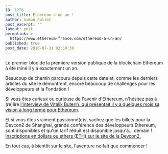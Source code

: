 ```yaml
---
ID: 1276
post_title: Ethereum a un an !
author: Simon Polrot
post_excerpt: ""
layout: post
permalink: >
  https://www.ethereum-france.com/ethereum-a-un-an/
published: true
post_date: 2016-07-31 02:58:30
---
```

<p style="text-align: left;">Le premier bloc de la première version publique de la blockchain Ethereum à été miné il y a exactement un an.</p>
<p style="text-align: left;">Beaucoup de chemin parcouru depuis cette date et, comme les derniers articles du site le démontrent, encore beaucoup de challenges pour les développeurs et la Fondation !</p>
<p style="text-align: left;">Si vous êtes curieux ou curieuse de l'avenir d'Ethereum, n'hésitez pas à (re)lire <a href="https://www.ethereum-france.com/interview-de-vitalik-buterin-createur-dethereum-et-president-de-la-fondation-partie-1-sur-2/"><span style="text-decoration: underline;">l'interview de Vitalik Buterin, qui présentait il y a quelques mois sa vision à long terme pour Ethereum</span></a>.</p>
<p style="text-align: left;">Et si vous êtes vraiment passionné(e)s, sachez que les billets pour la Devcon2 de Shanghai, grande conférence des développeurs Ethereum, sont disponibles et qu'un tarif réduit est disponible jusqu'à... demain ! <span style="text-decoration: underline;"><a href="https://ethereumfoundation.org/devcon/">Inscriptions en dollars ou ethers (ETH) sur le site de la Devcon2</a>.</span></p>
<p style="text-align: left;">En tout cas, à bientôt sur le site, l'aventure ne fait que commencer !</p>